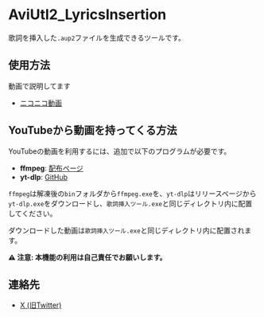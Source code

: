 # AviUtl2_LyricsInsertion

歌詞を挿入した`.aup2`ファイルを生成できるツールです。

## 使用方法

動画で説明してます
  - [ニコニコ動画](https://www.nicovideo.jp/watch/sm45186039)

## YouTubeから動画を持ってくる方法

YouTubeの動画を利用するには、追加で以下のプログラムが必要です。

-   **ffmpeg**: [配布ページ](https://www.gyan.dev/ffmpeg/builds/)
-   **yt-dlp**: [GitHub](https://github.com/yt-dlp/yt-dlp)

`ffmpeg`は解凍後の`bin`フォルダから`ffmpeg.exe`を、`yt-dlp`はリリースページから`yt-dlp.exe`をダウンロードし、`歌詞挿入ツール.exe`と同じディレクトリ内に配置してください。

ダウンロードした動画は`歌詞挿入ツール.exe`と同じディレクトリ内に配置されます。

**⚠️ 注意: 本機能の利用は自己責任でお願いします。**

## 連絡先

-   [X (旧Twitter)](https://x.com/kanade_tuku)
